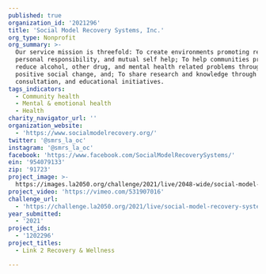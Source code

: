 ```yaml
---
published: true
organization_id: '2021296'
title: 'Social Model Recovery Systems, Inc.'
org_type: Nonprofit
org_summary: >-
  Our service mission is threefold: To create environments promoting recovery,
  personal responsibility, and mutual self help; To help communities prevent and
  reduce alcohol, other drug, and mental health related problems through
  positive social change, and; To share research and knowledge through training,
  consultation, and educational initiatives.
tags_indicators:
  - Community health
  - Mental & emotional health
  - Health
charity_navigator_url: ''
organization_website:
  - 'https://www.socialmodelrecovery.org/'
twitter: '@smrs_la_oc'
instagram: '@smrs_la_oc'
facebook: 'https://www.facebook.com/SocialModelRecoverySystems/'
ein: '954079133'
zip: '91723'
project_image: >-
  https://images.la2050.org/challenge/2021/live/2048-wide/social-model-recovery-systems-inc.jpg
project_video: 'https://vimeo.com/531907016'
challenge_url:
  - 'https://challenge.la2050.org/2021/live/social-model-recovery-systems-inc/'
year_submitted:
  - '2021'
project_ids:
  - '1202296'
project_titles:
  - Link 2 Recovery & Wellness

---
```

